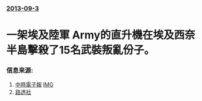 ### [2013-09-3](/news/2013/09/3/index.md)

##### 
#  一架埃及陸軍 Army的直升機在埃及西奈半島擊殺了15名武裝叛亂份子。




### 信息来源:

1. [中時電子報](https://archive.is/20130904203142/http://www.chinatimes.com/realtimenews/%E5%9F%83%E5%8F%8A%E8%BB%8D%E6%96%B9%E7%A9%BA%E8%A5%B2%E8%A5%BF%E5%A5%88%E5%8D%8A%E5%B3%B6%E6%AD%A6%E8%A3%9D%E4%BB%BD%E5%AD%9015%E6%AD%BB-20130904001251-260408) [IMG](https://archive.is/FsFt0/531c71b4b0529710ff067a2b6873289a869a670b/scr.png)
2. [路透社](http://www.reuters.com/article/2013/09/03/us-egypt-protests-sinai-idUSBRE9820F820130903)
